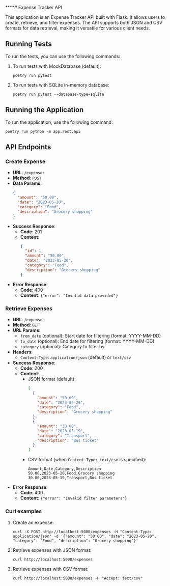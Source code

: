 ****# Expense Tracker API

This application is an Expense Tracker API built with Flask. It allows users to create, retrieve, and filter expenses. The API supports both JSON and CSV formats for data retrieval, making it versatile for various client needs.

## Running Tests

To run the tests, you can use the following commands:

1. To run tests with MockDatabase (default):
   ```
   poetry run pytest
   ```

2. To run tests with SQLite in-memory database:
   ```
   poetry run pytest --database-type=sqlite
   ```

## Running the Application

To run the application, use the following command:

```
poetry run python -m app.rest.api
```

## API Endpoints

### Create Expense


- **URL**: `/expenses`
- **Method**: `POST`
- **Data Params**:
  ```json
  {
    "amount": "50.00",
    "date": "2023-05-20",
    "category": "Food",
    "description": "Grocery shopping"
  }
  ```
- **Success Response**:
  - **Code**: 201
  - **Content**:
    ```json
    {
      "id": 1,
      "amount": "50.00",
      "date": "2023-05-20",
      "category": "Food",
      "description": "Grocery shopping"
    }
    ```
- **Error Response**:
  - **Code**: 400
  - **Content**: `{"error": "Invalid data provided"}`

### Retrieve Expenses

- **URL**: `/expenses`
- **Method**: `GET`
- **URL Params**:
  - `from_date` (optional): Start date for filtering (format: YYYY-MM-DD)
  - `to_date` (optional): End date for filtering (format: YYYY-MM-DD)
  - `category` (optional): Category to filter by
- **Headers**:
  - `Content-Type`: `application/json` (default) or `text/csv`
- **Success Response**:
  - **Code**: 200
  - **Content**:
    - JSON format (default):
      ```json
      [
        {
          "amount": "50.00",
          "date": "2023-05-20",
          "category": "Food",
          "description": "Grocery shopping"
        },
        {
          "amount": "30.00",
          "date": "2023-05-19",
          "category": "Transport",
          "description": "Bus ticket"
        }
      ]
      ```
    - CSV format (when `Content-Type: text/csv` is specified):
      ```
      Amount,Date,Category,Description
      50.00,2023-05-20,Food,Grocery shopping
      30.00,2023-05-19,Transport,Bus ticket
      ```
- **Error Response**:
  - **Code**: 400
  - **Content**: `{"error": "Invalid filter parameters"}`


### Curl examples

1. Create an expense:
    ```
    curl -X POST http://localhost:5000/expenses -H "Content-Type: application/json" -d '{"amount": "50.00", "date": "2023-05-20", "category": "Food", "description": "Grocery shopping"}'
    ```

2. Retrieve expenses with JSON format:
    ```
    curl http://localhost:5000/expenses
    ```

3. Retrieve expenses with CSV format:
    ```
    curl http://localhost:5000/expenses -H "Accept: text/csv"
    ```


